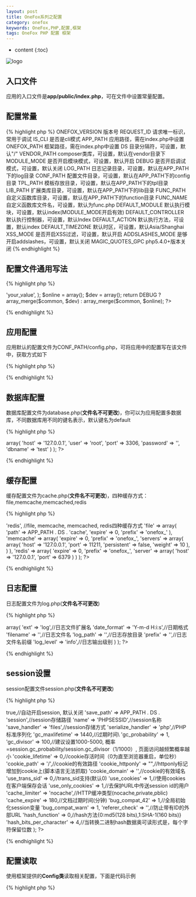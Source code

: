 ```yaml
---
layout: post
title: OneFox系列之配置
category: onefox
keywords: OneFox,PHP,配置,框架
tags: OneFox PHP 配置 框架
---
```


* content
{:toc}

![logo](http://blog.zhangenrui.cn/fox_logo.png)

## 入口文件

应用的入口文件是**app/public/index.php**，可在文件中设置常量配置。

## 配置常量

<!--more-->

{% highlight php %}
ONEFOX_VERSION  版本号
REQUEST_ID  请求唯一标识，常用于调试
IS_CLI  是否是cli模式
APP_PATH  应用路径，需在index.php中设置
ONEFOX_PATH  框架路径，需在index.php中设置
DS  目录分隔符，可设置，默认"/"
VENDOR_PATH  composer类库，可设置，默认在vendor目录下
MODULE_MODE  是否开启模块模式，可设置，默认开启
DEBUG  是否开启调试模式，可设置，默认关闭
LOG_PATH  日志记录目录，可设置，默认在APP_PATH下的log目录
CONF_PATH  配置文件目录，可设置，默认在APP_PATH下的config目录
TPL_PATH  模板存放目录，可设置，默认在APP_PATH下的tpl目录
LIB_PATH 扩展类库目录，可设置，默认在APP_PATH下的lib目录
FUNC_PATH 自定义函数库目录，可设置，默认在APP_PATH下的function目录
FUNC_NAME 自定义函数库文件名，可设置，默认为func.php
DEFAULT_MODULE  默认执行模块，可设置，默认index(MODULE_MODE开启有效)
DEFAULT_CONTROLLER  默认执行控制器，可设置，默认Index
DEFAULT_ACTION  默认执行方法，可设置，默认index
DEFAULT_TIMEZONE 默认时区，可设置，默认Asia/Shanghai
XSS_MODE  是否开启XSS过滤，可设置，默认开启
ADDSLASHES_MODE  是够开启addslashes，可设置，默认关闭
MAGIC_QUOTES_GPC  php5.4.0+版本关闭
{% endhighlight %}

## 配置文件通用写法

{% highlight php  %}
<?php
$common = array(
    'your_key' => 'your_value',
);

$online = array();

$dev = array();

return DEBUG ? array_merge($common, $dev) : array_merge($common, $online);
?>
{% endhighlight  %}

## 应用配置

应用默认的配置文件为CONF_PATH/config.php，可将应用中的配置写在该文件中，获取方式如下

{% highlight php  %}
<?php

$configVal = Config::get('config.your_key');

?>
{% endhighlight  %}

## 数据库配置

数据库配置文件为database.php(**文件名不可更改**)，你可以为应用配置多数据库，不同数据库用不同的键名表示，默认键名为default

{% highlight php  %}
<?php
$online = array(
    'default' => array(
        'host' => '127.0.0.1',
        'user' => 'root',
        'port' => 3306,
        'password' => '',
        'dbname' => 'test'
    )
);
?>
{% endhighlight %}

## 缓存配置

缓存配置文件为cache.php(**文件名不可更改**)，四种缓存方式：file,memcache,memcached,redis

{% highlight php  %}
<?php
$common = array(
    'type' => 'redis', //file, memcache, memcached, redis四种缓存方式
    'file' => array(
        'path' => APP_PATH . DS . 'cache',
        'expire' => 0,
        'prefix' => 'onefox_'
    ),
    'memcache' => array(
        'expire' => 0,
        'prefix' => 'onefox_',
        'servers' => array(
            array(
                'host' => '127.0.0.1',
                'port' => 11211,
                'persistent' => false,
                'weight' => 10
            ),
        )
    ),
    'redis' => array(
        'expire' => 0,
        'prefix' => 'onefox_',
        'server' => array(
            'host' => '127.0.0.1',
            'port' => 6379
        )
    )
);
?>
{% endhighlight %}

## 日志配置

日志配置文件为log.php(**文件名不可更改**)

{% highlight php %}
<?php
$common = array(
    'default' => array(
        'ext' => 'log',//日志文件扩展名
        'date_format' => 'Y-m-d H:i:s',//日期格式
        'filename' => '',//日志文件名
        'log_path' => '',//日志存放目录
        'prefix' => '',//日志文件名前缀
        'log_level' => 'info',//日志输出级别
    )
);
?>
{% endhighlight %}

## session设置

session配置文件session.php(**文件名不可更改**)

{% highlight php %}
<?php
$common = array(
    'auto_start' => true,//自动开启session, 默认关闭
    'save_path' => APP_PATH . DS . 'session',//session存储路径
    'name' => 'PHPSESSID',//session名称
    'save_handler' => 'files',//session存储方式
    'serialize_handler' => 'php',//PHP标准序列化
    'gc_maxlifetime' => 1440,//过期时间\
    'gc_probability' => 1,
    'gc_divisor' => 100,//建议设置1000-5000, 概率=session.gc_probability/session.gc_divisor（1/1000）, 页面访问越频繁概率越小
    'cookie_lifetime' => 0,//cookie存活时间（0为直至浏览器重启，单位秒）
    'cookie_path' => '/',//cookie的有效路径
    'cookie_httponly' => "",//httponly标记增加到cookie上(脚本语言无法抓取)
    'cookie_domain' => '',//cookie的有效域名
    'use_trans_sid' => 0,//trans_sid支持(默认0)
    'use_cookies' => 1,//使用cookies在客户端保存会话
    'use_only_cookies' => 1,//去保护URL中传送session id的用户
    'cache_limiter' => 'nocache',//HTTP缓冲类型(nocache,private,pblic)
    'cache_expire' => 180,//文档过期时间(分钟)
    'bug_compat_42' => 1,//全局初始化session变量
    'bug_compat_warn' => 1,
    'referer_check' => '',//防止带有ID的外部URL
    'hash_function' => 0,//hash方法{0:md5(128 bits),1:SHA-1(160 bits)}
    'hash_bits_per_character' => 4,//当转换二进制hash数据奥可读形式是，每个字符保留位数
);
?>
{% endhighlight %}

## 配置读取

使用框架提供的**Config类**读取相关配置，下面是代码示例

{% highlight php  %}
<?php

$config = onefox\Config::get('filename.config_key');

{% endhighlight  %}

**一定主要使用"."将配置文件名和配置键名分开**
